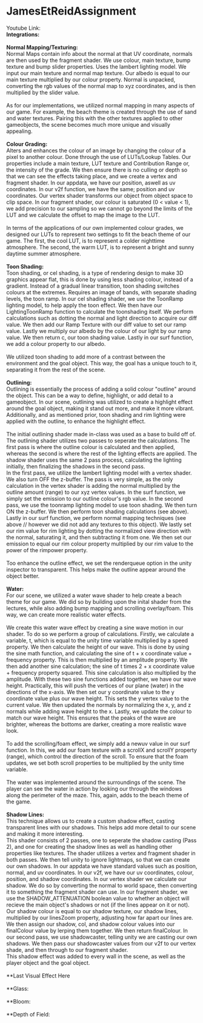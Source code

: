 # JamesEtReidAssignment
Youtube Link:
<br>
**Integrations:** <br>
<br>
**Normal Mapping/Texturing:** <br>
Normal Maps contain info about the normal at that UV coordinate, normals are then used by the fragment shader. We use colour, main texture, bump texture and bump slider properties. Uses the lambert lighting model. We input our main texture and normal map texture. Our albedo is equal to our main texture multiplied by our colour property. Normal is unpacked, converting the rgb values of the normal map to xyz coordinates, and is then multiplied by the slider value. <br>
<br>
As for our implementations, we utilized normal mapping in many aspects of our game. For example, the beach theme is created through the use of sand and water textures. Pairing this with the other textures applied to other gameobjects, the scene becomes much more unique and visually appealing. <br>
<br>
**Colour Grading:** <br>
Alters and enhances the colour of an image by changing the colour of a pixel to another colour. Done through the use of LUTs/Lookup Tables. Our properties include a main texture, LUT texture and Contribution Range or, the intensity of the grade. We then ensure there is no culling or depth so that we can see the effects taking place, and we create a vertex and fragment shader. In our appdata, we have our position, aswell as uv coordinates. In our v2f function, we have the same; position and uv coordinates. Our vertex shader transforms our object from object space to clip space. In our fragment shader, our colour is saturated (0 < value < 1), we add precision to our sampling so we cannot go beyond the limits of the LUT and we calculate the offset to map the image to the LUT. <br>
<br>
In terms of the applications of our own implemented colour grades, we designed our LUTs to represent two settings to fit the beach theme of our game. The first, the cool LUT, is to represent a colder nighttime atmosphere. The second, the warm LUT, is to represent a bright and sunny daytime summer atmosphere. <br>
<br>
**Toon Shading:** <br>
Toon shading, or cel shading, is a type of rendering design to make 3D graphics appear flat, this is done by using less shading colour, instead of a gradient. Instead of a gradual linear transition, toon shading switches colours at the extremes. Requires an image of bands, with separate shading levels, the toon ramp. In our cel shading shader, we use the ToonRamp lighting model, to help apply the toon effect. We then have our LightingToonRamp function to calculate the toonshading itself. We perform calculations such as dotting the normal and light direction to acquire our diff value. We then add our Ramp Texture with our diff value to set our ramp value. Lastly we multiply our albedo by the colour of our light by our ramp value. We then return c, our toon shading value. Lastly in our surf function, we add a colour property to our albedo. <br>
<br>
We utilized toon shading to add more of a contrast between the environment and the goal object. This way, the goal has a unique touch to it, separating it from the rest of the scene. <br>
<br>
**Outlining:** <br>
Outlining is essentially the process of adding a solid colour "outline" around the object. This can be a way to define, highlight, or add detail to a gameobject. In our scene, outlining was utilized to create a highlight effect around the goal object, making it stand out more, and make it more vibrant. Additionally, and as mentioned prior, toon shading and rim lighting were applied with the outline, to enhance the highlight effect. <br>
<br>
The initial outlining shader made in-class was used as a base to build off of. The outlining shader utilizes two passes to seperate the calculations. The first pass is where the outline colour is calculated and then applied, whereas the second is where the rest of the lighting effects are applied. The shadow shader uses the same 2 pass process, calculating the lighting initially, then finalizing the shadows in the second pass. 
<br>
In the first pass, we utilize the lambert lighting model with a vertex shader. We also turn OFF the z-buffer. The pass is very simple, as the only calculation in the vertex shader is adding the normal multiplied by the outline amount (range) to our xyz vertex values. In the surf function, we simply set the emission to our outline colour's rgb value. In the second pass, we use the toonramp lighting model to use toon shading. We then turn ON the z-buffer. We then perform toon shading calculations (see above). Lastly in our surf function, we perform normal mapping techniques (see above // however we did not add any textures to this object). We lastly set our rim value for rim lighting by dotting the normalized view direction with the normal, saturating it, and then subtracting it from one. We then set our emission to equal our rim colour property multiplied by our rim value to the power of the rimpower property. <br>
<br>
Too enhance the outline effect, we set the renderqueue option in the unity inspector to transparent. This helps make the outline appear around the object better. <br>
<br>
**Water:** <br>
For our scene, we utilized a water wave shader to help create a beach theme for our game. We did so by building upon the inital shader from the lectures, while also adding bump mapping and scrolling overlay/foam. This way, we can create more realistic water effects. <br>
<br>
We create this water wave effect by creating a sine wave motion in our shader. To do so we perform a group of calculations. Firstly, we calculate a variable, t, which is equal to the unity time variable multiplied by a speed property. We then calculate the height of our wave. This is done by using the sine math function, and calculating the sine of t + x coordinate value + frequency property. This is then multiplied by an amplitude property. We then add another sine calculation; the sine of t times 2 + x coordinate value + frequency property squared. This sine calculation is also multiplied by the amplitude. With these two sine functions added together, we have our wave height. Practically, this will push the vertices of our plane (water) in the directions of the x-axis. We then set our y coordinate value to the y coordinate value plus our wave height. This sets the y vertex value to the current value. We then updated the normals by normalizing the x, y, and z normals while adding wave height to the x. Lastly, we update the colour to match our wave height. This ensures that the peaks of the wave are brighter, whereas the bottoms are darker, creating a more realistic wave look.<br>
<br>
To add the scrolling/foam effect, we simply add a newuv value in our surf function. In this, we add our foam texture with a scrollX and scrollY property (range), which control the direction of the scroll. To ensure that the foam updates, we set both scroll properties to be multiplied by the unity time variable. <br>
<br>
The water was implemented around the surroundings of the scene. The player can see the water in action by looking our through the windows along the perimeter of the maze. This, again, adds to the beach theme of the game. <br>
<br>
**Shadow Lines:** <br>
This technique allows us to create a custom shadow effect, casting transparent lines with our shadows. This helps add more detail to our scene and making it more interesting.
<br>
This shader consists of 2 passes, one to seperate the shadow casting (Pass 2), and one for creating the shadow lines as well as handling other properties like textures. The shader utilizes a vertex and fragment shader in both passes. We then tell unity to ignore lightmaps, so that we can create our own shadows. In our appdata we have standard values such as position, normal, and uv coordinates. In our v2f, we have our uv coordinates, colour, position, and shadow coordinates. In our vertex shader we calculate our shadow. We do so by converting the normal to world space, then converting it to something the fragment shader can use. In our fragment shader, we use the SHADOW_ATTENUATION boolean value to whether an object will recieve the main object's shadows or not (if the lines appear on it or not). Our shadow colour is equal to our shadow texture, our shadow lines, multiplied by our linesZoom property, adjusting how far apart our lines are. We then assign our shadow, col, and shadow colour values into our finalColour value by lerping them together. We then return finalColour. In our second pass, we use shadowcaster, telling unity we are casting our own shadows. We then pass our shadowcaster values from our v2f to our vertex shade, and then through to our fragment shader.
<br>
This shadow effect was added to every wall in the scene, as well as the player object and the goal object. <br>
<br>
**Last Visual Effect Here <br>
<br>
**Glass: <br>
<br>
**Bloom: <br>
<br>
**Depth of Field: <br>
<br>
